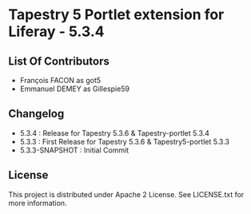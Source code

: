 ﻿# Tapestry 5 Portlet extension for Liferay - 5.3.4

## List Of Contributors
- François FACON as got5     
- Emmanuel DEMEY as Gillespie59

## Changelog
- 5.3.4 : Release for Tapestry 5.3.6 & Tapestry-portlet 5.3.4
- 5.3.3 : First Release for Tapestry 5.3.6 & Tapestry5-portlet 5.3.3
- 5.3.3-SNAPSHOT : Initial Commit

## License

This project is distributed under Apache 2 License. See LICENSE.txt for more information. 
